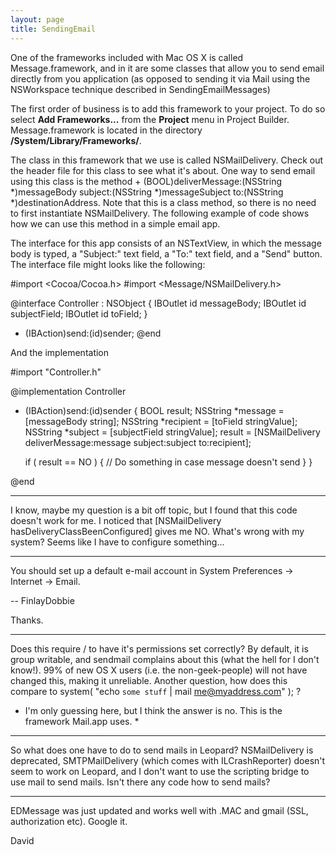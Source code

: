 ```yaml
---
layout: page
title: SendingEmail
---
```


One of the frameworks included with Mac OS X is called Message.framework, and in it are some classes that allow you to send email directly from you application (as opposed to sending it via Mail using the NSWorkspace technique described in SendingEmailMessages)

The first order of business is to add this framework to your project.  To do so select **Add Frameworks...** from the **Project** menu in Project Builder.  Message.framework is located in the directory **/System/Library/Frameworks/**.

The class in this framework that we use is called NSMailDelivery.  Check out the header file for this class to see what it's about.  One way to send email using this class is the method + (BOOL)deliverMessage:(NSString *)messageBody subject:(NSString *)messageSubject to:(NSString *)destinationAddress.  Note that this is a class method, so there is no need to first instantiate NSMailDelivery.  The following example of code shows how we can use this method in a simple email app.

The interface for this app consists of an NSTextView, in which the message body is typed, a "Subject:" text field, a "To:" text field, and a "Send" button.  The interface file might looks like the following:

    

#import <Cocoa/Cocoa.h>
#import <Message/NSMailDelivery.h>

@interface Controller : NSObject
{
    IBOutlet id messageBody;
    IBOutlet id subjectField;
    IBOutlet id toField;
}
- (IBAction)send:(id)sender;
@end



And the implementation

    
#import "Controller.h"

@implementation Controller

- (IBAction)send:(id)sender
{
    BOOL result;
    NSString *message = [messageBody string];
    NSString *recipient = [toField stringValue];
    NSString *subject = [subjectField stringValue];
    result = [NSMailDelivery deliverMessage:message subject:subject to:recipient];
  
    if ( result == NO ) {
        // Do something in case message doesn't send
    }
}

@end



----

I know, maybe my question is a bit off topic, but I found that this code doesn't work for me. I noticed that [NSMailDelivery hasDeliveryClassBeenConfigured] gives me NO. What's wrong with my system? Seems like I have to configure something...

----

You should set up a default e-mail account in System Preferences -> Internet -> Email.

-- FinlayDobbie

Thanks.

----

Does this require / to have it's permissions set correctly? By default, it is group writable, and sendmail complains about this (what the hell for I don't know!). 99% of new OS X users (i.e. the non-geek-people) will not have changed this, making it unreliable. Another question, how does this compare to system( "echo `some stuff` | mail me@myaddress.com" ); ?

* I'm only guessing here, but I think the answer is no. This is the framework Mail.app uses. *
----
So what does one have to do to send mails in Leopard? NSMailDelivery is deprecated, SMTPMailDelivery (which comes with ILCrashReporter) doesn't seem to work on Leopard, and I don't want to use the scripting bridge to use mail to send mails. Isn't there any code how to send mails?

----
EDMessage was just updated and works well with .MAC and gmail (SSL, authorization etc). Google it.

David

